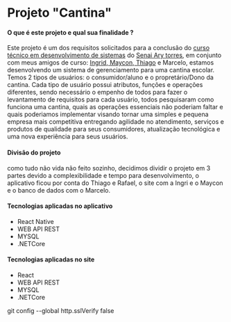 # Projeto  "Cantina"
<h4>O que é este projeto e qual sua finalidade ?  </h4>
 Este projeto é um dos requisitos solicitados para a conclusão do <a href="https://santoamaro.sp.senai.br/curso/85566/112/tecnico-de-desenvolvimento-de-sistemas">curso técnico em desenvolvimento de sistemas</a>
 do <a href="https://santoamaro.sp.senai.br/">Senai Ary torres</a>,
 em conjunto com meus amigos de curso: <a href="https://github.com/ingrideme">Ingrid</a>,<a href="https://github.com/AMaycon"> Maycon</a>,<a href="https://github.com/Asusot"> Thiago</a> e Marcelo, estamos desenvolvendo um sistema de gerenciamento para uma cantina escolar.
 Temos 2 tipos de usuários: o consumidor/aluno e o propretário/Dono da cantina.
 Cada tipo de usuário possui atributos, funções e operações diferentes, sendo necessário o empenho de todos para fazer o levantamento de requisitos para cada usuário,
  todos pesquisaram como funciona uma cantina, quais as operações essenciais não poderiam faltar e quais poderiamos implementar visando tornar uma simples e pequena empresa mais
  competitiva entregando agilidade no atendimento, serviços e produtos de qualidade para seus consumidores, atualização tecnológica e  uma nova experiência para seus usuários. 
  
  <h4>Divisão do projeto</h4>
  <p>como tudo não vida não feito sozinho, decidimos dividir o projeto em 3 partes devido a complexibilidade e tempo para desenvolvimento, o aplicativo ficou por conta do Thiago e Rafael, o site com a Ingri e o Maycon e o banco de dados com o Marcelo.
 <h4> Tecnologias aplicadas no aplicativo </h4>
 <ul>
  <li>React Native</li>
  <li>WEB API REST</li>
  <li>MYSQL</li>
  <li>.NETCore</li>
 </ul>

 <h4> Tecnologias aplicadas no site </h4>
 <ul>
  <li>React</li>
  <li>WEB API REST</li>
  <li>MYSQL</li>
  <li>.NETCore</li>
 </ul>
git config --global http.sslVerify false

